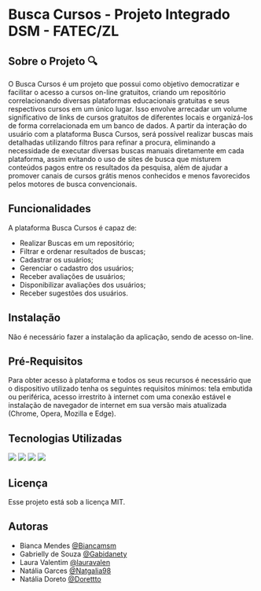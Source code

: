 # Busca Cursos - Projeto Integrado DSM - FATEC/ZL

## Sobre o Projeto 🔍
  O Busca Cursos é um projeto que possui como objetivo democratizar e facilitar o acesso a cursos on-line gratuitos, criando um repositório correlacionando diversas plataformas educacionais gratuitas e seus respectivos cursos em um único lugar. Isso envolve arrecadar um volume significativo de links de cursos gratuitos de diferentes locais e organizá-los de forma correlacionada em um banco de dados. 
  A partir da interação do usuário com a plataforma Busca Cursos, será possível realizar buscas mais detalhadas utilizando filtros para refinar a procura, eliminando a necessidade de executar diversas buscas manuais diretamente em cada plataforma, assim evitando o uso de sites de busca que misturem conteúdos pagos entre os resultados da pesquisa, além de ajudar a promover canais de cursos grátis menos conhecidos e menos favorecidos pelos motores de busca convencionais.
  
## Funcionalidades
A plataforma Busca Cursos é capaz de: 
- Realizar Buscas em um repositório; 
- Filtrar e ordenar resultados de buscas; 
- Cadastrar os usuários;
- Gerenciar o cadastro dos usuários; 
- Receber avaliações de usuários; 
- Disponibilizar avaliações dos usuários; 
- Receber sugestões dos usuários.

## Instalação
  Não é necessário fazer a instalação da aplicação, sendo de acesso on-line.
  
## Pré-Requisitos
  Para obter acesso à plataforma e todos os seus recursos é necessário que o dispositivo utilizado tenha os seguintes requisitos mínimos: tela embutida ou periférica, acesso irrestrito à internet com uma conexão estável e instalação de navegador de internet em sua versão mais atualizada (Chrome, Opera, Mozilla e Edge). 
  
## Tecnologias Utilizadas
  <img src = "https://img.shields.io/badge/JavaScript-F7DF1E?style=for-the-badge&logo=javascript&logoColor=black"> <img src = "https://img.shields.io/badge/HTML5-E34F26?style=for-the-badge&logo=html5&logoColor=white"> <img src = "https://img.shields.io/badge/CSS3-1572B6?style=for-the-badge&logo=css3&logoColor=white"> <img src = "https://img.shields.io/badge/-Visual%20Studio%20Code-333333?style=flat&logo=visual-studio-code&logoColor=007ACC"> 

  
## Licença
Esse projeto está sob a licença MIT.

## Autoras
- Bianca Mendes [@Biancamsm](https://github.com/Biancamsm)
- Gabrielly de Souza [@Gabidanety](https://github.com/Gabidanety)
- Laura Valentim [@lauravalen](https://github.com/lauravalen)
- Natália Garces [@Natgalia98](https://github.com/Natgalia98)
- Natália Doreto [@Dorettto](https://github.com/Dorettto)
